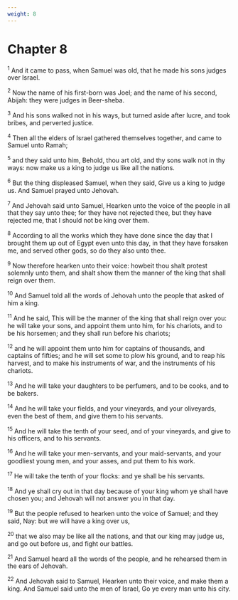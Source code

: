 ```yaml
---
weight: 8
---
```


# Chapter 8

<sup>1</sup> And it came to pass, when Samuel was old, that he made his sons judges over Israel. 

<sup>2</sup> Now the name of his first-born was Joel; and the name of his second, Abijah: they were judges in Beer-sheba. 

<sup>3</sup> And his sons walked not in his ways, but turned aside after lucre, and took bribes, and perverted justice. 

<sup>4</sup> Then all the elders of Israel gathered themselves together, and came to Samuel unto Ramah; 

<sup>5</sup> and they said unto him, Behold, thou art old, and thy sons walk not in thy ways: now make us a king to judge us like all the nations. 

<sup>6</sup> But the thing displeased Samuel, when they said, Give us a king to judge us. And Samuel prayed unto Jehovah. 

<sup>7</sup> And Jehovah said unto Samuel, Hearken unto the voice of the people in all that they say unto thee; for they have not rejected thee, but they have rejected me, that I should not be king over them. 

<sup>8</sup> According to all the works which they have done since the day that I brought them up out of Egypt even unto this day, in that they have forsaken me, and served other gods, so do they also unto thee. 

<sup>9</sup> Now therefore hearken unto their voice: howbeit thou shalt protest solemnly unto them, and shalt show them the manner of the king that shall reign over them. 

<sup>10</sup> And Samuel told all the words of Jehovah unto the people that asked of him a king. 

<sup>11</sup> And he said, This will be the manner of the king that shall reign over you: he will take your sons, and appoint them unto him, for his chariots, and to be his horsemen; and they shall run before his chariots; 

<sup>12</sup> and he will appoint them unto him for captains of thousands, and captains of fifties; and he will set some to plow his ground, and to reap his harvest, and to make his instruments of war, and the instruments of his chariots. 

<sup>13</sup> And he will take your daughters to be perfumers, and to be cooks, and to be bakers. 

<sup>14</sup> And he will take your fields, and your vineyards, and your oliveyards, even the best of them, and give them to his servants. 

<sup>15</sup> And he will take the tenth of your seed, and of your vineyards, and give to his officers, and to his servants. 

<sup>16</sup> And he will take your men-servants, and your maid-servants, and your goodliest young men, and your asses, and put them to his work. 

<sup>17</sup> He will take the tenth of your flocks: and ye shall be his servants. 

<sup>18</sup> And ye shall cry out in that day because of your king whom ye shall have chosen you; and Jehovah will not answer you in that day. 

<sup>19</sup> But the people refused to hearken unto the voice of Samuel; and they said, Nay: but we will have a king over us, 

<sup>20</sup> that we also may be like all the nations, and that our king may judge us, and go out before us, and fight our battles. 

<sup>21</sup> And Samuel heard all the words of the people, and he rehearsed them in the ears of Jehovah. 

<sup>22</sup> And Jehovah said to Samuel, Hearken unto their voice, and make them a king. And Samuel said unto the men of Israel, Go ye every man unto his city. 



